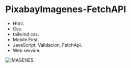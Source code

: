 # PixabayImagenes-FetchAPI

* Html.
* Css.
* tailwind css.
* Mobile First.
* JavaScript: Validacion, FetchApi.
* Web service.
 
![IMAGENES](https://user-images.githubusercontent.com/84733911/167691620-60ec562e-2e7c-44bc-a52b-37535410472d.png)
